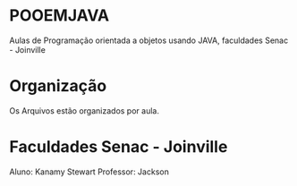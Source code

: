 # POOEMJAVA
Aulas de Programação orientada a objetos usando JAVA, faculdades Senac - Joinville

# Organização
Os Arquivos estão organizados por aula.

# Faculdades Senac - Joinville
Aluno: Kanamy Stewart
Professor: Jackson
